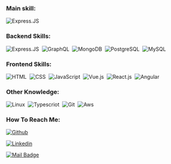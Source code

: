 &nbsp;

### Main skill:

![Express.JS](https://img.shields.io/badge/-Express.js-555555?style=for-the-badge&logo=node.js&labelColor=0D1117)&nbsp;

### Backend Skills:

![Express.JS](https://img.shields.io/badge/-Express.js-555555?style=for-the-badge&logo=node.js&labelColor=0D1117)&nbsp;
![GraphQL](https://img.shields.io/badge/-GraphQL-555555?style=for-the-badge&logo=node.js&labelColor=0D1117)&nbsp;
![MongoDB](https://img.shields.io/badge/-MongoDB-555555?style=for-the-badge&logo=mongodb&labelColor=0D1117)&nbsp;
![PostgreSQL](https://img.shields.io/badge/-PostgreSQL-555555?style=for-the-badge&logo=postgresql&labelColor=0D1117)&nbsp;
![MySQL](https://img.shields.io/badge/-MySQL-555555?style=for-the-badge&logo=mysql&labelColor=0D1117)&nbsp;

### Frontend Skills:

![HTML](https://img.shields.io/badge/-Html-555555?style=for-the-badge&logo=html5&labelColor=0D1117)&nbsp;
![CSS](https://img.shields.io/badge/-Css-555555?style=for-the-badge&logo=CSS3&logoColor=1572B6&labelColor=0D1117)&nbsp;
![JavaScript](https://img.shields.io/badge/-JavaScript-555555?style=for-the-badge&logo=javascript&labelColor=0D1117&textColor=0D1117)&nbsp;
![Vue.js](https://img.shields.io/badge/-Vue.js-555555?style=for-the-badge&logo=vuedotjs&labelColor=0D1117)&nbsp;
![React.js](https://img.shields.io/badge/-React.js-555555?style=for-the-badge&logo=react&labelColor=0D1117)&nbsp;
![Angular](https://img.shields.io/badge/-Angular.js-555555?style=for-the-badge&logo=angular&labelColor=0D1117)&nbsp;

### Other Knowledge:

![Linux](https://img.shields.io/badge/-linux-555555?style=for-the-badge&logo=linux&labelColor=0D1117)&nbsp;
![Typescriot](https://img.shields.io/badge/-typescript-555555?style=for-the-badge&logo=typescript&labelColor=0D1117)&nbsp;
![Git](https://img.shields.io/badge/-Git-555555?style=for-the-badge&logo=git&labelColor=0D1117)&nbsp;
![Aws](https://img.shields.io/badge/-Aws-555555?style=for-the-badge&logo=amazon-aws&labelColor=0D1117)&nbsp;

### How To Reach Me:
  
[![Github](https://img.shields.io/badge/erdinccurebal-go%20to%20github%20page-1e6bb8?style=for-the-badge&logo=github)](https://github.com/erdinccurebal)

[![Linkedin](https://img.shields.io/badge/erdinccurebal-go%20to%20linkedin%20page-1e6bb8?style=for-the-badge&logo=linkedin)](https://www.linkedin.com/in/erdinccurebal/)

[![Mail Badge](https://img.shields.io/badge/erdinccurebal@hotmail.com-Content%20me%20on%20mail-1e6bb8?style=for-the-badge&logo=gmail)](mailto:erdinccurebal@hotmail.com)
